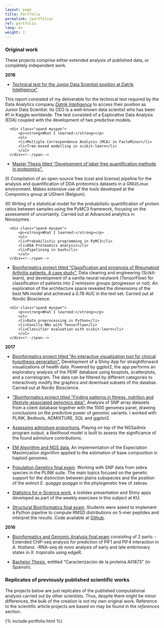 ```yaml
---
layout: page
title: Portfolio
permalink: /portfolio/
ref: portfolio
lang: en
weight: 2
---
```

<style>
  .myspan {
    list-style-position: inside;
    margin-left: 2em;
  }
</style>

### Original work ###

These projects comprise either extended analysis of published data, or  completely independent work.

**2018**

* [Technical test for the Junior Data Scientist position at Datrik Intelligence"](http://people.binf.ku.dk/rnq313/Datrik_test/report.pdf)

This report consisted of my deliverable for the technical test required by the Data Analytics company [*Datrik* *Intelligence*](https://datrik.com/) to access their position as Junior Data Scientist. Its CEO is a well-known data scientist who has been #1 in Kaggle worldwide. The test consisted of a Explorative Data Analysis (EDA) coupled with the development of two predictive models.


<div class="container">
    <div class="row">

      <div class="span4 myspan">
          <p><strong>What I learned:</strong></p>
          <ul>
          <li>Multiple Correspondence Analysis (MCA) in FactoMiner</li>
          <li>Tree-based modelling in scikit-learn</li>
          </ul>
      </div><!--/span-->
  </div>
</div>
<div class="row spacer25"></div>




* [Master Thesis titled "Development of label-free quantification methods in proteomics".](https://github.com/antortjim/Thesis-Code)

(I) Compilation of an open-source free (cost and license) pipeline for the analysis and quantification of DDA proteomics datasets in a GNU/Linux environment. Makes extensive use of the tools developed at the Compomics group at UGhent (Belgium).

(II) Writing of a statistical model for the probabilistic quantification of protein ratios between samples using the PyMC3 framework, focusing on the assessment of uncertainty. Carried out at Advanced analytics in Novozymes.


<div class="container">
    <div class="row">

      <div class="span4 myspan">
          <p><strong>What I learned:</strong></p>
          <ul>
          <li>Probabilistic programming in PyMC3</li>
          <li>DDA Proteomics analysis</li>
          <li>Pipelining in bash</li>
          </ul>
      </div><!--/span-->
  </div>
</div>
<div class="row spacer25"></div>


* [Bioinformatics project titled "Classification and prognosis of Rheumatoid Arthritis patients. A case study".](http://people.binf.ku.dk/rnq313/binfProject2/report.pdf)
Data cleaning and engineering (Scikit-learn), and development of a vanilla neural neutwork (TensorFlow) for classification of patients into 2 remission groups (progressor or not). An exploration of the architecture space revealed the dimensions of the best NN model and achieved a 0.78 AUC in the test set. Carried out at Nordic Bioscience.

<div class="container">
    <div class="row">

      <div class="span4 myspan">
          <p><strong>What I learned:</strong></p>
          <ul>
          <li>Data preprocessing in Python</li>
          <li>Vanilla NNs with TensorFlow</li>
          <li>Classifier evaluation with scikit-learn</li>
          </ul>
      </div><!--/span-->
</div>
</div>

<div class="row spacer25"></div>


**2017**

* [Bioinformatics project titled "An interactive visualization tool for clinical hypothesis generation".](http://people.binf.ku.dk/rnq313/binfProject1/report.pdf)
Development of a Shiny App for straightforward visualizations of health data. Powered by ggplot2, the app performs an exploratory analysis of the PERF database using boxplots, scatterplots, and a correlogram. The data can be filtered by different categories to interactively modify the graphics and download subsets of the databse. Carried out at Nordic Bioscience.


* ["Bioinformatics project titled "Finding patterns in fitness, nutrition and lifestyle-associated genomics data".](http://people.binf.ku.dk/rnq313/binfProject4/report.pdf)
Analysis of SNP array datasets from a client database together with the 1000 genomes panel, drawing conclusions on the predictive power of genomic variants. I worked with PLINK, Bedtools, ADMIXTURE, SQL and ggplot2.





* [Assessing admixture proportions.](http://people.binf.ku.dk/rnq313/ATB/part2.html) Playing on top of the NGSadmix program output, a likelihood model is built to assess the significance of the found admixture contributions.

* [EM Algorithm and NGS data.](http://people.binf.ku.dk/rnq313/ATB/part1.html) An implementation of the Expectation Maximization algorithm applied to the estimation of base composition in haploid genomes.


* [Population Genetics final exam](http://people.binf.ku.dk/rnq313/report.pdf). Working with SNP data from zebra species in the PLINK suite. The main topics focused on the genetic support for the distinction between plains subspecies and the position of the extinct _E. quagga quagga_ in the phylogenetic tree of zebras.

* [Statistics for e-Science work](https://antortjim.github.io/posts/2016/12/21/ioslides-and-Shiny-apps-showcase.html), a ioslides presentation and Shiny apps developed as part of the weekly exercises in this subject at KU.

* [Structural Bioinformatics final exam](http://people.binf.ku.dk/rnq313/rmsd_nmers/protein.pdf). Students were asked to implement a Python pipeline to compute RMSD distributions on 5-mer peptides and interpret the results. Code  available at [Github](https://github.com/antortjim/structural_bioinformatics).


**2016**

* [Bioinformatics and Genomic Analysis final exam](http://people.binf.ku.dk/rnq313/EXAM/examen.pdf) consisting of 2 parts:
-Extended ChIP-seq analysis for prediction of PIF1 and PIF4 interaction in *A. thaliana*.
 -RNA-seq *de novo* analysis of early and late embrionary states in *X. tropicalis* using edgeR.

* [Bachelor Thesis](http://people.binf.ku.dk/rnq313/TFG/tfg.pdf), entitled "Caracterización de la proteína All1873" (in Spanish).


### Replicates of previously published scientific works ###

The projects below are just replicates of the published computational analysis carried out by other scientists. Thus, despite there might be minor differences, the bulk of the creation is *not* my own original work. Reference to the scientific article projects are based on may be found in the *references* section.

{% include portfolio.html %}

